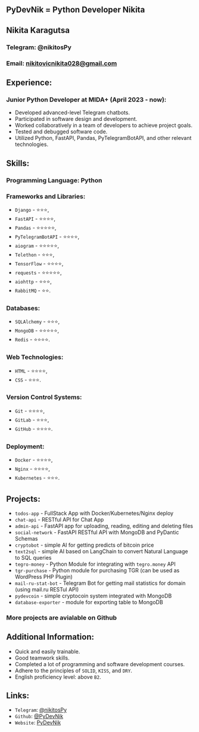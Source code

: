 ## PyDevNik = Python Developer Nikita

## Nikita Karagutsa

### Telegram: @nikitosPy

### Email: nikitovicnikita028@gmail.com

## Experience:

### Junior Python Developer at MIDA+ (April 2023 - now):
- Developed advanced-level Telegram chatbots.
- Participated in software design and development.
- Worked collaboratively in a team of developers to achieve project goals.
- Tested and debugged software code.
- Utilized Python, FastAPI, Pandas, PyTelegramBotAPI, and other relevant technologies.

## Skills:

### Programming Language: Python

### Frameworks and Libraries: 
- `Django` - ⭐⭐⭐,
- `FastAPI` - ⭐⭐⭐⭐, 
- `Pandas` - ⭐⭐⭐⭐⭐, 
- `PyTelegramBotAPI` - ⭐⭐⭐⭐,
- `aiogram` - ⭐⭐⭐⭐⭐,
- `Telethon` - ⭐⭐⭐,
- `TensorFlow` - ⭐⭐⭐⭐,
- `requests` - ⭐⭐⭐⭐⭐,
- `aiohttp` - ⭐⭐⭐, 
- `RabbitMQ` - ⭐⭐.

### Databases: 
- `SQLAlchemy` - ⭐⭐⭐,
- `MongoDB` - ⭐⭐⭐⭐⭐,
- `Redis` - ⭐⭐⭐⭐.

### Web Technologies: 
- `HTML` - ⭐⭐⭐⭐,
- `CSS` - ⭐⭐⭐.

### Version Control Systems: 
- `Git` - ⭐⭐⭐⭐,
- `GitLab` - ⭐⭐⭐,
- `GitHub` - ⭐⭐⭐⭐.

### Deployment:
- `Docker` - ⭐⭐⭐⭐,
- `Nginx` - ⭐⭐⭐⭐,
- `Kubernetes` - ⭐⭐⭐.

## Projects: 
- `todos-app` - FullStack App with Docker/Kubernetes/Nginx deploy
- `chat-api` - RESTful API for Chat App
- `admin-api` - FastAPI app for uploading, reading, editing and deleting files
- `social-network` - FastAPI RESTful API with MongoDB and PyDantic Schemas
- `cryptobot` - simple AI for getting predicts of bitcoin price
- `text2sql` - simple AI based on LangChain to convert Natural Language to SQL queries
- `tegro-money` - Python Module for integrating with `tegro.money` API
- `tgr-purchase` - Python module for purchasing TGR (can be used as WordPress PHP Plugin)
- `mail-ru-stat-bot` - Telegram Bot for getting mail statistics for domain (using mail.ru RESTul API)
- `pydevcoin` - simple cryptocoin system integrated with MongoDB
- `database-exporter` - module for exporting table to MongoDB
### More projects are avialable on Github

## Additional Information:
- Quick and easily trainable.
- Good teamwork skills.
- Completed a lot of programming and software development courses.
- Adhere to the principles of `SOLID`, `KISS`, and `DRY`.
- English proficiency level: above `B2`.

## Links: 
- `Telegram`: [@nikitosPy](https://t.me/nikitosPy)
- `Github`: [@PyDevNik](https://github.com/PyDevNik)
- `Website`: [PyDevNik](https://pydevnik.github.io)
